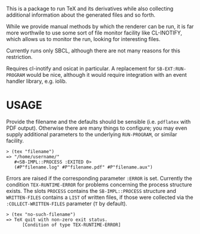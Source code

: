 <!-- -*- mode: markdown; -->

This is a package to run TeX and its derivatives while also collecting
additional information about the generated files and so forth.

While we provide manual methods by which the renderer can be run, it is
far more worthwile to use some sort of file monitor facility like
CL-INOTIFY, which allows us to monitor the run, looking for interesting
files.

Currently runs only SBCL, although there are not many reasons for this
restriction.

Requires cl-inotify and osicat in particular.  A replacement for
`SB-EXT:RUN-PROGRAM` would be nice, although it would require
integration with an event handler library, e.g. iolib.

# USAGE

Provide the filename and the defaults should be sensible
(i.e. `pdflatex` with PDF output).  Otherwise there are many things to
configure; you may even supply additional parameters to the underlying
`RUN-PROGRAM`, or similar facility.

    > (tex "filename")
    => "/home/username/"
       #<SB-IMPL::PROCESS :EXITED 0>
       (#P"filename.log" #P"filename.pdf" #P"filename.aux")

Errors are raised if the corresponding parameter `:ERROR` is set.
Currently the condition `TEX-RUNTIME-ERROR` for problems concerning the
process structure exists.  The slots `PROCESS` contains the
`SB-IMPL::PROCESS` structure and `WRITTEN-FILES` contains a `LIST` of
written files, if those were collected via the `:COLLECT-WRITTEN-FILES`
parameter (`T` by default).

    > (tex "no-such-filename")
    => TeX quit with non-zero exit status.
          [Condition of type TEX-RUNTIME-ERROR]
